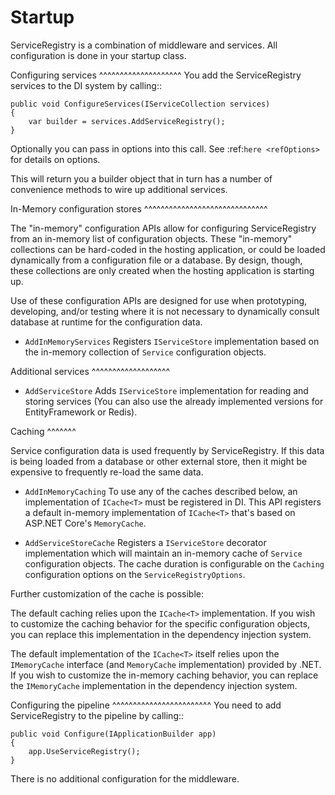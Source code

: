 Startup
=======

ServiceRegistry is a combination of middleware and services.
All configuration is done in your startup class.

Configuring services
^^^^^^^^^^^^^^^^^^^^
You add the ServiceRegistry services to the DI system by calling::

    public void ConfigureServices(IServiceCollection services)
    {
        var builder = services.AddServiceRegistry();
    }

Optionally you can pass in options into this call. See :ref:`here <refOptions>` for details on options.

This will return you a builder object that in turn has a number of convenience methods to wire up additional services.

In-Memory configuration stores
^^^^^^^^^^^^^^^^^^^^^^^^^^^^^^

The "in-memory" configuration APIs allow for configuring ServiceRegistry from an in-memory list of configuration objects.
These "in-memory" collections can be hard-coded in the hosting application, or could be loaded dynamically from a configuration file or a database.
By design, though, these collections are only created when the hosting application is starting up.

Use of these configuration APIs are designed for use when prototyping, developing, and/or testing where it is not necessary to dynamically consult database at runtime for the configuration data.

* ``AddInMemoryServices``
    Registers ``IServiceStore`` implementation based on the in-memory collection of ``Service`` configuration objects.
	
Additional services
^^^^^^^^^^^^^^^^^^^

* ``AddServiceStore``
    Adds ``IServiceStore`` implementation for reading and storing services (You can also use the already implemented versions for EntityFramework or Redis).

	
Caching
^^^^^^^

Service configuration data is used frequently by ServiceRegistry.
If this data is being loaded from a database or other external store, then it might be expensive to frequently re-load the same data.

* ``AddInMemoryCaching``
    To use any of the caches described below, an implementation of ``ICache<T>`` must be registered in DI.
    This API registers a default in-memory implementation of ``ICache<T>`` that's based on ASP.NET Core's ``MemoryCache``.

* ``AddServiceStoreCache``
    Registers a ``IServiceStore`` decorator implementation which will maintain an in-memory cache of ``Service`` configuration objects.
    The cache duration is configurable on the ``Caching`` configuration options on the ``ServiceRegistryOptions``.

Further customization of the cache is possible:

The default caching relies upon the ``ICache<T>`` implementation.
If you wish to customize the caching behavior for the specific configuration objects, you can replace this implementation in the dependency injection system.

The default implementation of the ``ICache<T>`` itself relies upon the ``IMemoryCache`` interface (and ``MemoryCache`` implementation) provided by .NET.
If you wish to customize the in-memory caching behavior, you can replace the ``IMemoryCache`` implementation in the dependency injection system.

Configuring the pipeline
^^^^^^^^^^^^^^^^^^^^^^^^
You need to add ServiceRegistry to the pipeline by calling::

    public void Configure(IApplicationBuilder app)
    {
        app.UseServiceRegistry();
    }

There is no additional configuration for the middleware.
